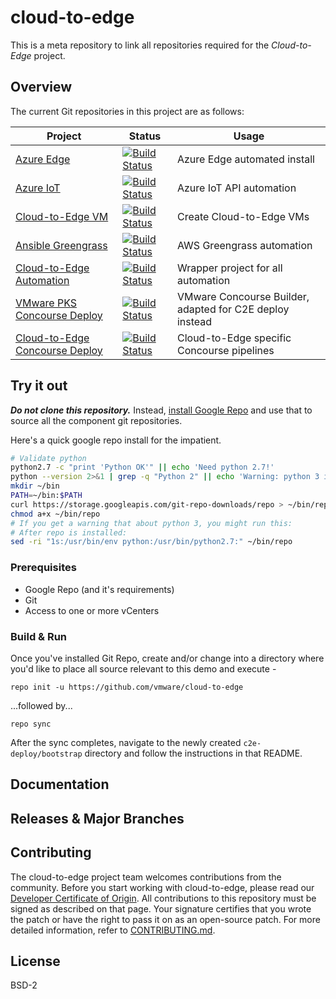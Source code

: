 
# cloud-to-edge

This is a meta repository to link all repositories required for the
_Cloud-to-Edge_ project.

## Overview

The current Git repositories in this project are as follows:

| Project       | Status        | Usage            |
| ------------- | ------------- | ---------------- |
| [Azure Edge](https://github.com/vmware/ansible-role-microsoft-azure-edge) | [![Build Status](https://travis-ci.org/vmware/ansible-role-microsoft-azure-edge.svg?branch=master)](https://travis-ci.org/vmware/ansible-role-microsoft-azure-edge) | Azure Edge automated install |
| [Azure IoT](https://github.com/vmware/ansible-role-microsoft-azure-iot) | [![Build Status](https://travis-ci.org/vmware/ansible-role-microsoft-azure-iot.svg?branch=master)](https://travis-ci.org/vmware/ansible-role-microsoft-azure-iot) | Azure IoT API automation |
| [Cloud-to-Edge VM](https://github.com/vmware/ansible-role-cloud-to-edge-vm) | [![Build Status](https://travis-ci.org/vmware/ansible-role-cloud-to-edge-vm.svg?branch=master)](https://travis-ci.org/vmware/ansible-role-cloud-to-edge-vm) | Create Cloud-to-Edge VMs |
| [Ansible Greengrass](https://github.com/vmware/ansible-aws-greengrass) | [![Build Status](https://travis-ci.org/vmware/ansible-aws-greengrass.svg?branch=master)](https://travis-ci.org/vmware/ansible-aws-greengrass) | AWS Greengrass automation |
| [Cloud-to-Edge Automation](https://github.com/vmware/cloud-to-edge-automation) | [![Build Status](https://travis-ci.org/vmware/cloud-to-edge-automation.svg?branch=master)](https://travis-ci.org/vmware/cloud-to-edge-automation) | Wrapper project for all automation |
| [VMware PKS Concourse Deploy](https://github.com/vmware/vmware-pks-deploy) | [![Build Status](https://travis-ci.org/vmware/vmware-pks-deploy.svg?branch=master)](https://travis-ci.org/vmware/vmware-pks-deploy) | VMware Concourse Builder, adapted for C2E deploy instead |
| [Cloud-to-Edge Concourse Deploy](https://github.com/vmware/cloud-to-edge-concourse-deploy) | [![Build Status](https://travis-ci.org/vmware/cloud-to-edge-concourse-deploy.svg?branch=master)](https://travis-ci.org/vmware/cloud-to-edge-concourse-deploy) | Cloud-to-Edge specific Concourse pipelines |

## Try it out

***Do not clone this repository.***
Instead, [install Google Repo](https://source.android.com/source/downloading#installing-repo) and use that to source all the component git repositories.

Here's a quick google repo install for the impatient.

```bash
# Validate python
python2.7 -c "print 'Python OK'" || echo 'Need python 2.7!'
python --version 2>&1 | grep -q "Python 2" || echo 'Warning: python 3 is default!'
mkdir ~/bin
PATH=~/bin:$PATH
curl https://storage.googleapis.com/git-repo-downloads/repo > ~/bin/repo
chmod a+x ~/bin/repo
# If you get a warning that about python 3, you might run this:
# After repo is installed:
sed -ri "1s:/usr/bin/env python:/usr/bin/python2.7:" ~/bin/repo
```

### Prerequisites

* Google Repo (and it's requirements)
* Git
* Access to one or more vCenters

### Build & Run

Once you've installed Git Repo, create and/or change into a directory where
you'd like to place all source relevant to this demo and execute -

`repo init -u https://github.com/vmware/cloud-to-edge`

...followed by...

`repo sync`

After the sync completes, navigate to the newly created
`c2e-deploy/bootstrap` directory and follow the instructions in that README.

## Documentation

## Releases & Major Branches

## Contributing

The cloud-to-edge project team welcomes contributions from the community. Before you start working with cloud-to-edge, please read our [Developer Certificate of Origin](https://cla.vmware.com/dco). All contributions to this repository must be signed as described on that page. Your signature certifies that you wrote the patch or have the right to pass it on as an open-source patch. For more detailed information, refer to [CONTRIBUTING.md](CONTRIBUTING.md).

## License

BSD-2
